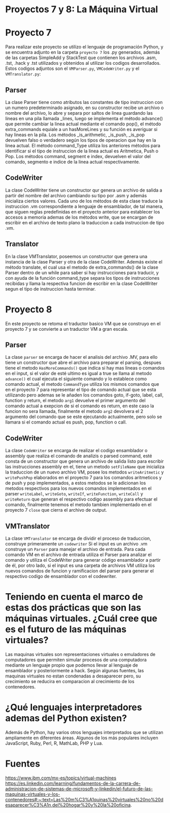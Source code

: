 # Proyectos 7 y 8: La Máquina Virtual

# Proyecto 7
Para realizar este proyecto se utilizo el lenguaje de programación Python, y se encuentra adjunto en la carpeta `proyecto 7` los .py generados, además de las carpetas SimpleAdd y StackTest que contienen los archivos .asm, .tst, .hack y .tst utilizados y obtenidos al utilizar los codigos desarrollados. Estos codigos adjuntos son el `VMParser.py`, `VMCodeWriter.py` y el `VMTranslator.py`:

## Parser

La clase Parser tiene como atributos las constantes de tipo instruccion con un numero predeterminado asignado, en su constructor recibe un archivo o nombre del archivo, lo abre y separa por saltos de linea guardando las lineas en una pila llamada _lines, luego se implementa el método advance() que permite cambiar la linea actual mediante el comando pop(), el método extra_commands equiale a un hasMoreLines y su función es averiguar si hay lineas en la pila. Los métodos _is_arithmetic, _is_push, _is_pop devuelven falso o verdadero según los tipos de operacion que hay en la linea actual. El método command_Type utiliza los anteriores métodos para identificar si el tipo de instruccion de la linea actual es Aritmetica, Push o Pop. Los métodos command, segment e index, devuelven el valor del comando, segmento e indice de la linea actual respectivamente.

## CodeWriter
La clase CodeWriter tiene un constructor qur genera un archivo de salida a partir del nombre del archivo cambiando su tipo por .asm y además inicializa ciertos valores. Cada uno de los métodos de esta clase traduce la instruccion .vm correspondiente a lenguaje de ensamblador, de tal manera, que siguen reglas predefinidas en el proyecto anterior para establecer los accesos a memoria ademas de los métodos write, que se encargan de escribir en el archivo de texto plano la traduccion a cada instruccion de tipo .vm.

## Translator
En la clase VMTranslator, poseemos un constructor que genera una instancia de la clase Parser y otra de la clase CodeWriter. Además existe el método translate, el cual usa el metodo de extra_commands() de la clase Parser dentro de un while para saber si hay instrucciones para traducir, y con ayuda de la función command_type separa los tipos de instrucciones recibidas y llama la respectiva funcion de escribir en la clase CodeWriter segun el tipo de instruccion hasta terminar.



# Proyecto 8
En este proyecto se retoma el traductor basico VM que se construyo en el proyecto 7 y se convierte a un traductor VM a gran escala.

## Parser
La clase `parser` se encarga de hacer el analisis del archivo .MV, para ello tiene un constructor que abre el archivo para preparar el parsing, despues tiene el metodo `HasMoreCommands()` que indica si hay mas lineas o comandos en el input, si el valor de esté ultimo es igual a true se llama al metodo `advance()` el cual ejecuta el siguiente comando y lo establece como comando actual, el metodo `CommandType` utiliza los mismos comandos que en el proyecto 7 para representar el tipo de comando actual que se esta utilizando pero ademas se le añaden los comandos goto, if-goto, label, call, function y return, el metodo `arg1` devuelve el primer argumento del comando actual a exepcion de si el comando es return, en este caso la funcion no sera llamada, finalmente el metodo `arg2` devolvera el 2 argumento del comando que se este ejecutando actualmente, pero solo se llamara si el comando actual es push, pop, function o call.

## CodeWriter
La clase `CodeWriter` se encarga de realizar el codigo ensamblador o assembly que realiza el comando de analizis o parsed command, esté consta de un constructor que genera un archivo de salida listo para escribir las instrucciones assembly en el, tiene un metodo `setFileName` que inicializa la traduccion de un nuevo archivo VM, posee los metodos `writeAritmetic` y `writePushPop` elaborados en el proyecto 7 para los comandos aritmeticos y de push y pop implementados, a estos metodos se le adicionan los metodos respectivos para los nuevos comandos implementados en el parser `writeLabel`, `writeGoto`, `writeIf`, `writeFunction`, `writeCall` y `writeReturn` que generan el respectivo codigo assembly para efectuar el comando, finalmente tenemos el metodo tambien implementado en el proyecto 7 `close` que cierra el archivo de output.

## VMTranslator
La clase `VMTranslator` se encarga de dividir el proceso de traduccion, construye primeramente un `codewriter` Si el input es un archivo .vm construye un `Parser` para manejar el archivo de entrada. Para cada comando VM en el archivo de entrada utiliza el Parser para analizar el comando y utiliza el CodeWriter para generar código ensamblador a partir de él, por otro lado, si el input es una carpeta de archivos VM utiliza los nuevos comandos de funcion y ramificacion del parser para generar el respectivo codigo de ensamblador con el codewriter.

# Teniendo en cuenta el marco de estas dos prácticas que son las máquinas virtuales. ¿Cuál cree que es el futuro de las máquinas virtuales?
Las maquinas virtuales son representaciones virtuales o emuladores de computadores que permiten simular procesos de una computadora mediante un lenguaje propio que podemos llevar al lenguaje de ensamblador y posteriormente a hack. Según algunas fuentes, las maquinas virtuales no estan condenadas a desaparecer pero, su crecimiento se reducira en comparacion al crecimiento de los contenedores.

# ¿Qué lenguajes interpretadores ademas del Python existen?
Además de Python, hay varios otros lenguajes interpretados que se utilizan ampliamente en diferentes áreas. Algunos de los más populares incluyen JavaScript, Ruby, Perl, R, MathLab, PHP y Lua.

# Fuentes
https://www.ibm.com/mx-es/topics/virtual-machines 
https://es.linkedin.com/learning/fundamentos-de-la-carrera-de-administracion-de-sistemas-de-microsoft-y-linkedin/el-futuro-de-las-maquinas-virtuales-y-los-contenedores#:~:text=Las%20m%C3%A1quinas%20virtuales%20no%20desaparecer%C3%A1n,del%20hogar%20y%20la%20oficina.


